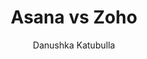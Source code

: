 ---
is_programmatic_layout_6: true
draft: false
title: "Asana vs Zoho"
snippet: "Asana vs Zoho"
image:
  src: /images/pseo/asana-vs-zoho.png
  alt: "project management, team collaboration, productivity tools"
publishDate: 2024-11-29
category: ""
author: "Danushka Katubulla"
tags:
  - "Marketing"
  - "Productivity"
  - "Business Tools"
  - "Team"
tools:
  Asana:
    sub_title: "Simplifying Team Collaboration"
    main_content: "Asana is known for its intuitive interface and straightforward approach to task management. It's perfect for teams looking for a tool that prioritizes simplicity without sacrificing essential project-tracking features. From creating task boards to assigning deadlines, Asana shines in its ability to keep projects moving seamlessly. However, some users find its features limiting when it comes to advanced customization or scalability for larger, more complex workflows."
    features: ["Visual project views, including timelines, boards, and calendars.","Simple task assignment with due dates and priority levels.","Integration with tools like Slack, Google Workspace, and Microsoft Teams.","Easy-to-use mobile app for project updates on the go."]
    analytics_rate: "⭐⭐⭐⭐⭐"
    analytics_review: "Clear and effective"
    customization_rate: "⭐⭐⭐"
    customization_review: "Basic customization"
    collaboration_features_rate: "⭐⭐⭐⭐"
    collaboration_features_review: "Strong collaboration tools"
    self_hosted: false
    open_source: false
    pricing: "Free & Paid plans"
  Zoho:
    sub_title: "Comprehensive Business Management"
    main_content: "Zoho offers a suite of applications that go beyond project management, making it suitable for businesses looking for an all-encompassing solution. With features that support CRM, finance, and HR, Zoho is ideal for organizations that need a broader toolset. However, its extensive features can lead to a steeper learning curve for users who only need basic project management functionalities."
    features: ["Integrated suite of business applications including CRM, finance, and HR.","Customizable dashboards and reporting.","Collaboration tools including chat, document sharing, and task management.","Mobile access for project management on the go."]
    analytics_rate: "⭐⭐⭐⭐"
    analytics_review: "Comprehensive and insightful"
    customization_rate: "⭐⭐⭐⭐⭐"
    customization_review: "Highly customizable"
    collaboration_features_rate: "⭐⭐⭐⭐"
    collaboration_features_review: "Robust collaboration features"
    self_hosted: true
    open_source: false
    pricing: "Free & Paid plans"
description: Discover the best project management tools for your business. Compare Asana, Zoho, and Worklenz to find the perfect solution for your team's needs.
related: [asana-vs-scoro, asana-vs-nifty, asana-vs-microsoft-project, asana-vs-clickup]
---